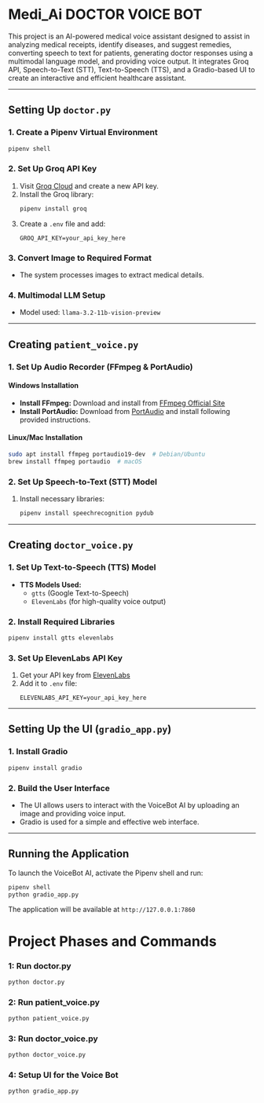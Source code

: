 # Medi_Ai DOCTOR VOICE BOT
This project is an AI-powered medical voice assistant designed to assist in analyzing medical receipts, identify diseases, and suggest remedies, converting speech to text for patients, generating doctor responses using a multimodal language model, and providing voice output. It integrates Groq API, Speech-to-Text (STT), Text-to-Speech (TTS), and a Gradio-based UI to create an interactive and efficient healthcare assistant.

---
## Setting Up `doctor.py`
### 1. Create a Pipenv Virtual Environment
```sh
pipenv shell
```

### 2. Set Up Groq API Key
1. Visit [Groq Cloud](https://groq.com) and create a new API key.
2. Install the Groq library:
   ```sh
   pipenv install groq
   ```
3. Create a `.env` file and add:
   ```env
   GROQ_API_KEY=your_api_key_here
   ```

### 3. Convert Image to Required Format
- The system processes images to extract medical details.

### 4. Multimodal LLM Setup
- Model used: `llama-3.2-11b-vision-preview`

---
## Creating `patient_voice.py`
### 1. Set Up Audio Recorder (FFmpeg & PortAudio)
#### **Windows Installation**
- **Install FFmpeg:** Download and install from [FFmpeg Official Site](https://ffmpeg.org/download.html)
- **Install PortAudio:** Download from [PortAudio](http://www.portaudio.com/download.html) and install following provided instructions.

#### **Linux/Mac Installation**
```sh
sudo apt install ffmpeg portaudio19-dev  # Debian/Ubuntu
brew install ffmpeg portaudio  # macOS
```

### 2. Set Up Speech-to-Text (STT) Model
1. Install necessary libraries:
   ```sh
   pipenv install speechrecognition pydub
   ```

---
## Creating `doctor_voice.py`
### 1. Set Up Text-to-Speech (TTS) Model
- **TTS Models Used:**
  - `gtts` (Google Text-to-Speech)
  - `ElevenLabs` (for high-quality voice output)

### 2. Install Required Libraries
```sh
pipenv install gtts elevenlabs
```

### 3. Set Up ElevenLabs API Key
1. Get your API key from [ElevenLabs](https://elevenlabs.io)
2. Add it to `.env` file:
   ```env
   ELEVENLABS_API_KEY=your_api_key_here
   ```

---
## Setting Up the UI (`gradio_app.py`)
### 1. Install Gradio
```sh
pipenv install gradio
```

### 2. Build the User Interface
- The UI allows users to interact with the VoiceBot AI by uploading an image and providing voice input.
- Gradio is used for a simple and effective web interface.

---
## Running the Application
To launch the VoiceBot AI, activate the Pipenv shell and run:
```sh
pipenv shell
python gradio_app.py
```

The application will be available at `http://127.0.0.1:7860`

# **Project Phases and Commands**  

### **1: Run doctor.py**  
```sh
python doctor.py
```

### **2: Run patient_voice.py**  
```sh
python patient_voice.py
```

### **3: Run doctor_voice.py**  
```sh
python doctor_voice.py
```

### **4: Setup UI for the Voice Bot**  
```sh
python gradio_app.py
```


